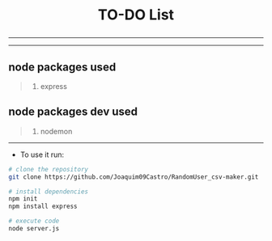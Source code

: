 # <p align="center"> TO-DO List </p> #
---
---
## node packages used ##

>1.  express

## node packages dev used ##
>1.  nodemon
---
* To use it run:
```bash
# clone the repository
git clone https://github.com/Joaquim09Castro/RandomUser_csv-maker.git

# install dependencies
npm init
npm install express

# execute code
node server.js
```
